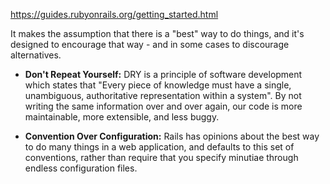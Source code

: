 https://guides.rubyonrails.org/getting_started.html

It makes the assumption that there is a "best" way to do things, and it's designed to encourage that way - and in some cases to discourage alternatives.

-   **Don't Repeat Yourself:** DRY is a principle of software development which states that "Every piece of knowledge must have a single, unambiguous, authoritative representation within a system". By not writing the same information over and over again, our code is more maintainable, more extensible, and less buggy.

-   **Convention Over Configuration:** Rails has opinions about the best way to do many things in a web application, and defaults to this set of conventions, rather than require that you specify minutiae through endless configuration files.